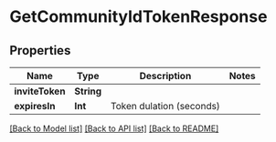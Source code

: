 # GetCommunityIdTokenResponse

## Properties
Name | Type | Description | Notes
------------ | ------------- | ------------- | -------------
**inviteToken** | **String** |  | 
**expiresIn** | **Int** | Token dulation (seconds) | 

[[Back to Model list]](../README.md#documentation-for-models) [[Back to API list]](../README.md#documentation-for-api-endpoints) [[Back to README]](../README.md)


